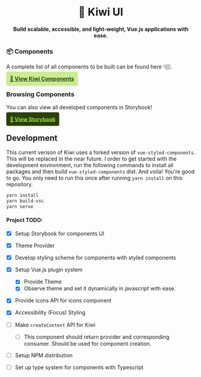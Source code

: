 <br />
<h1 align="center">🥝 Kiwi UI</h1>
<h4 align="center">Build scalable, accessible, and light-weight, Vue.js applications with ease.</h4>

### 📦 Components
A complete list of all components to be built can be found here 👇🏽.

<a href="https://www.notion.so/b379efc7b0f24060b840be7f6c2d0bbb?v=e32ed8a0bce04621975feef3ff344c07" target="_blank" style="background: #c9ec91; color: #2a4106; padding: 0.7em; border-radius: 4px; font-weight: 700; box-shadow: 2px 2px 5px rgba(0, 0, 0, 0.1);">🥝 View Kiwi Components</a>

### Browsing Components
You can also view all developed components in Storybook!

<a href="https://kiwi-ui.netlify.com" target="_blank" style="background: #2a4106; color: #9fdc3c; padding: 0.7em; border-radius: 4px; font-weight: 700; box-shadow: 2px 2px 5px rgba(0, 0, 0, 0.1);">🔖 View Storybook</a>

## Development
This current verison of Kiwi uses a forked version of `vue-styled-components`. This will be replaced in the near future. I order to get started with the development environment, run the following commands to install all packages and then build `vue-styled-components` dist. And voila! You're good to go. You only need to run this once after running `yarn install` on this repository.

```bash
yarn install
yarn build-vsc
yarn serve
```

#### Project TODO:
- [x] Setup Storybook for components UI
- [x] Theme Provider
- [x] Develop styling scheme for components with styled components
- [x] Setup Vue.js plugin system
  - [x] Provide Theme
  - [x] Observe theme and set it dynamically in javascript with ease.
- [x] Provide icons API for icons component
- [x] Accessibility (Focus) Styling
- [ ] Make `createContext` API for Kiwi
  - [ ] This component should return provider and corresponding consumer. Should be used for component creation.
- [ ] Setup NPM distribution
- [ ] Set up type system for components with Typescript

